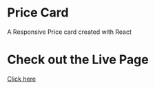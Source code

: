# Price Card
A Responsive Price card created with React 

# Check out the Live Page
[Click here](https://price-card-8161.netlify.app/)
